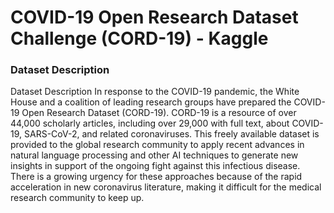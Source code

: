 
# COVID-19 Open Research Dataset Challenge (CORD-19) - Kaggle

### Dataset Description

Dataset Description
In response to the COVID-19 pandemic, the White House and a coalition of leading research groups have prepared 
the COVID-19 Open Research Dataset (CORD-19). CORD-19 is a resource of over 44,000 scholarly articles, including over 
29,000 with full text, about COVID-19, SARS-CoV-2, and related coronaviruses. This freely available dataset is provided 
to the global research community to apply recent advances in natural language processing and other AI techniques to 
generate new insights in support of the ongoing fight against this infectious disease. There is a growing urgency for 
these approaches because of the rapid acceleration in new coronavirus literature, making it difficult for the medical 
research community to keep up.


